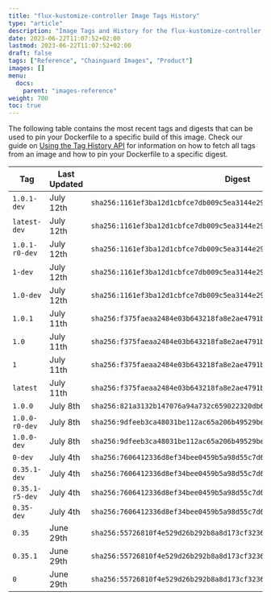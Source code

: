 ```yaml
---
title: "flux-kustomize-controller Image Tags History"
type: "article"
description: "Image Tags and History for the flux-kustomize-controller Chainguard Image"
date: 2023-06-22T11:07:52+02:00
lastmod: 2023-06-22T11:07:52+02:00
draft: false
tags: ["Reference", "Chainguard Images", "Product"]
images: []
menu:
  docs:
    parent: "images-reference"
weight: 700
toc: true
---
```


The following table contains the most recent tags and digests that can be used to pin your Dockerfile to a specific build of this image. Check our guide on [Using the Tag History API](/chainguard/chainguard-images/using-the-tag-history-api/) for information on how to fetch all tags from an image and how to pin your Dockerfile to a specific digest.

| Tag             | Last Updated | Digest                                                                    |
|-----------------|--------------|---------------------------------------------------------------------------|
| `1.0.1-dev`     | July 12th    | `sha256:1161ef3ba12d1cbfce7db009c5ea3144e299a514e6ef085c1e881a3820b8a249` |
| `latest-dev`    | July 12th    | `sha256:1161ef3ba12d1cbfce7db009c5ea3144e299a514e6ef085c1e881a3820b8a249` |
| `1.0.1-r0-dev`  | July 12th    | `sha256:1161ef3ba12d1cbfce7db009c5ea3144e299a514e6ef085c1e881a3820b8a249` |
| `1-dev`         | July 12th    | `sha256:1161ef3ba12d1cbfce7db009c5ea3144e299a514e6ef085c1e881a3820b8a249` |
| `1.0-dev`       | July 12th    | `sha256:1161ef3ba12d1cbfce7db009c5ea3144e299a514e6ef085c1e881a3820b8a249` |
| `1.0.1`         | July 11th    | `sha256:f375faeaa2484e03b643218fa8e2ae4791b191b1315e7d2d2ae16b0933cb6bd2` |
| `1.0`           | July 11th    | `sha256:f375faeaa2484e03b643218fa8e2ae4791b191b1315e7d2d2ae16b0933cb6bd2` |
| `1`             | July 11th    | `sha256:f375faeaa2484e03b643218fa8e2ae4791b191b1315e7d2d2ae16b0933cb6bd2` |
| `latest`        | July 11th    | `sha256:f375faeaa2484e03b643218fa8e2ae4791b191b1315e7d2d2ae16b0933cb6bd2` |
| `1.0.0`         | July 8th     | `sha256:821a3132b147076a94a732c659022320db6e431356d93198e15cf9d0faf92acf` |
| `1.0.0-r0-dev`  | July 8th     | `sha256:9dfeeb3ca48031be112ac65a206b49529be58420fe558cfcfdae2bb2e184dc3c` |
| `1.0.0-dev`     | July 8th     | `sha256:9dfeeb3ca48031be112ac65a206b49529be58420fe558cfcfdae2bb2e184dc3c` |
| `0-dev`         | July 4th     | `sha256:7606412336d8ef34bee0459b5a98d55c7d630445fb4f0628ecbc29f96450c3cf` |
| `0.35.1-dev`    | July 4th     | `sha256:7606412336d8ef34bee0459b5a98d55c7d630445fb4f0628ecbc29f96450c3cf` |
| `0.35.1-r5-dev` | July 4th     | `sha256:7606412336d8ef34bee0459b5a98d55c7d630445fb4f0628ecbc29f96450c3cf` |
| `0.35-dev`      | July 4th     | `sha256:7606412336d8ef34bee0459b5a98d55c7d630445fb4f0628ecbc29f96450c3cf` |
| `0.35`          | June 29th    | `sha256:55726810f4e529d26b292b8a8d173cf3236b963609cd703b06ad4f51281098e0` |
| `0.35.1`        | June 29th    | `sha256:55726810f4e529d26b292b8a8d173cf3236b963609cd703b06ad4f51281098e0` |
| `0`             | June 29th    | `sha256:55726810f4e529d26b292b8a8d173cf3236b963609cd703b06ad4f51281098e0` |
